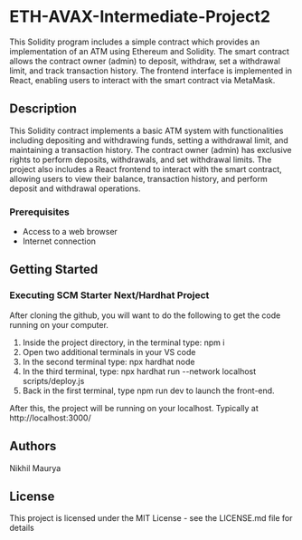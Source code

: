 # ETH-AVAX-Intermediate-Project2

This Solidity program includes a simple contract which provides an implementation of an ATM using Ethereum and Solidity. The smart contract allows the contract owner (admin) to deposit, withdraw, set a withdrawal limit, and track transaction history. The frontend interface is implemented in React, enabling users to interact with the smart contract via MetaMask.

## Description

This Solidity contract implements a basic ATM system with functionalities including depositing and withdrawing funds, setting a withdrawal limit, and maintaining a transaction history. The contract owner (admin) has exclusive rights to perform deposits, withdrawals, and set withdrawal limits. The project also includes a React frontend to interact with the smart contract, allowing users to view their balance, transaction history, and perform deposit and withdrawal operations.

### Prerequisites

- Access to a web browser
- Internet connection
  
## Getting Started

### Executing SCM Starter Next/Hardhat Project

After cloning the github, you will want to do the following to get the code running on your computer.

1. Inside the project directory, in the terminal type: npm i
2. Open two additional terminals in your VS code
3. In the second terminal type: npx hardhat node
4. In the third terminal, type: npx hardhat run --network localhost scripts/deploy.js
5. Back in the first terminal, type npm run dev to launch the front-end.

After this, the project will be running on your localhost. 
Typically at http://localhost:3000/


## Authors

Nikhil Maurya


## License

This project is licensed under the MIT License - see the LICENSE.md file for details
